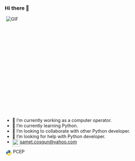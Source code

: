 ### Hi there 👋

<img align="right" alt="GIF" src="https://forumsmile.net/u/2/8/6/286bb348000aecc59286d74ac3eefa31.gif?raw=true" width="500" height="320" />

- 🔭 I’m currently working as a computer operator.
- 🌱 I’m currently learning Python.
- 👯  I’m looking to collaborate with other Python developer.
- 🤔 I’m looking for help with Python developer.
- <img align="left" height="24" width="24" src="https://cdn.jsdelivr.net/npm/simple-icons@v4/icons/gmail.svg" /> samet.cosgun@yahoo.com


<img align="left" alt="Python" width="26px" src="https://raw.githubusercontent.com/github/explore/cebd63002168a05a6a642f309227eefeccd92950/topics/python/python.png" /> PCEP




